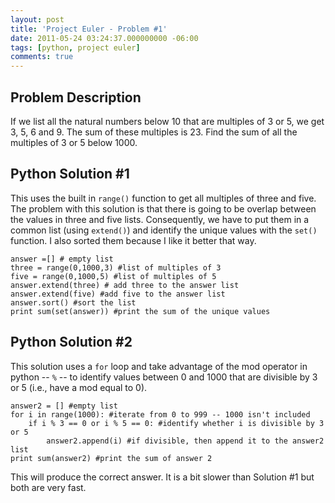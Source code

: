 ```yaml
---
layout: post
title: 'Project Euler - Problem #1'
date: 2011-05-24 03:24:37.000000000 -06:00
tags: [python, project euler]
comments: true
---
```

## Problem Description

If we list all the natural numbers below 10 that are multiples of 3 or 5, we get 3, 5, 6 and 9. The sum of these multiples is 23. Find the sum of all the multiples of 3 or 5 below 1000.

## Python Solution #1

This uses the built in `range()` function to get all multiples of three and five. The problem with this solution is that there is going to be overlap between the values in three and five lists. Consequently, we have to put them in a common list (using `extend()`) and identify the unique values with the `set()` function. I also sorted them because I like it better that way.

	answer =[] # empty list
	three = range(0,1000,3) #list of multiples of 3
	five = range(0,1000,5) #list of multiples of 5
	answer.extend(three) # add three to the answer list
	answer.extend(five) #add five to the answer list
	answer.sort() #sort the list
	print sum(set(answer)) #print the sum of the unique values

## Python Solution #2

This solution uses a `for` loop and take advantage of the mod operator in python -- `%` -- to identify values between 0 and 1000 that are divisible by 3 or 5 (i.e., have a mod equal to 0).
	
	answer2 = [] #empty list
	for i in range(1000): #iterate from 0 to 999 -- 1000 isn't included
    	if i % 3 == 0 or i % 5 == 0: #identify whether i is divisible by 3 or 5
        	answer2.append(i) #if divisible, then append it to the answer2 list
	print sum(answer2) #print the sum of answer 2

This will produce the correct answer. It is a bit slower than Solution #1 but both are very fast.
